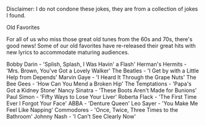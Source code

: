 Disclaimer: I do not condone these jokes, they are from a collection of jokes I found.

Old Favorites

For all of us who miss those great old tunes from the 60s and 70s, there's good news! Some of our old favorites have re-released their great hits with new lyrics to accommodate maturing audiences.

Bobby Darin - 'Splish, Splash, I Was Havin' a Flash'
Herman's Hermits - 'Mrs. Brown, You've Got a Lovely Walker'
The Beatles - 'I Get by with a Little Help from Depends'
Marvin Gaye - 'I Heard It Through the Grape Nuts'
The Bee Gees - 'How Can You Mend a Broken Hip'
The Temptations - 'Papa's Got a Kidney Stone'
Nancy Sinatra - 'These Boots Aren't Made for Bunions'
Paul Simon - 'Fifty Ways to Lose Your Liver'
Roberta Flack - 'The First Time Ever I Forgot Your Face'
ABBA - 'Denture Queen'
Leo Sayer - 'You Make Me Feel Like Napping'
Commodores - 'Once, Twice, Three Times to the Bathroom'
Johnny Nash - 'I Can't See Clearly Now'

